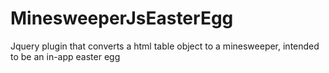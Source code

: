 # MinesweeperJsEasterEgg
Jquery plugin that converts a html table object to a minesweeper, intended to be an in-app easter egg
